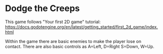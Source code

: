 # Dodge the Creeps
This game follows "Your first 2D game" tutorial:
https://docs.godotengine.org/en/latest/getting_started/first_2d_game/index.html

Within the game there are basic enemies to make the player lose on contact. There are also basic controls as A=Left, D=Right S=Down, W=Up.
